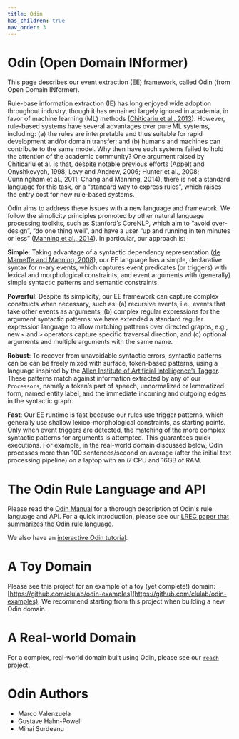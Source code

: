 ```yaml
---
title: Odin
has_children: true
nav_order: 3
---
```


# Odin (Open Domain INformer)

This page describes our event extraction (EE) framework, called Odin (from Open Domain INformer). 

Rule-base information extraction (IE) has long enjoyed wide adoption throughout industry, though it has remained largely ignored in academia, in favor of machine learning (ML) methods ([Chiticariu et al., 2013](http://www.aclweb.org/anthology/D13-1079)). However, rule-based systems have several advantages over pure ML systems, including: (a) the rules are interpretable and thus suitable for rapid development and/or domain transfer; and (b) humans and machines can contribute to the same model. Why then have such systems failed to hold the attention of the academic community? One argument raised by Chiticariu et al. is that, despite notable previous efforts (Appelt and Onyshkevych, 1998; Levy and Andrew, 2006; Hunter et al., 2008; Cunningham et al., 2011; Chang and Manning, 2014), there is not a standard language for this task, or a “standard way to express rules”, which raises the entry cost for new rule-based systems.

Odin aims to address these issues with a new language and framework. We follow the simplicity principles promoted by other natural language processing toolkits, such as Stanford’s CoreNLP, which aim to “avoid over-design”, “do one thing well”, and have a user “up and running in ten minutes or less” ([Manning et al., 2014](http://nlp.stanford.edu/pubs/StanfordCoreNlp2014.pdf)). In particular, our approach is:

**Simple**: Taking advantage of a syntactic dependency representation ([de Marneffe and Manning, 2008](http://nlp.stanford.edu/pubs/dependencies-coling08.pdf)), our EE language has a simple, declarative syntax for _n_-ary events, which captures event predicates (or triggers) with lexical and morphological constraints, and event arguments with (generally) simple syntactic patterns and semantic constraints.

**Powerful**: Despite its simplicity, our EE framework can capture complex constructs when necessary, such as: (a) recursive events, i.e., events that take other events as arguments; (b) complex regular expressions for the argument syntactic patterns: we have extended a standard regular expression language to allow matching patterns over directed graphs, e.g., new `<` and `>` operators capture specific traversal direction; and (c) optional arguments and multiple arguments with the same name.

**Robust**: To recover from unavoidable syntactic errors, syntactic patterns can be can be freely mixed with surface, token-based patterns, using a language inspired by the [Allen Institute of Artificial Intelligence’s Tagger](https://github.com/allenai/taggers). These patterns match against information extracted by any of our `Processors`, namely a token’s part of speech, unnormalized or lemmatized form, named entity label, and the immediate incoming and outgoing edges in the syntactic graph. 

**Fast**: Our EE runtime is fast because our rules use trigger patterns, which generally use shallow lexico-morphological constraints, as starting points. Only when event triggers are detected, the matching of the more complex syntactic patterns for arguments is attempted. This guarantees quick executions. For example, in the real-world domain discussed below, Odin processes more than 100 sentences/second on average (after the initial text processing pipeline) on a laptop with an i7 CPU and 16GB of RAM.

# The Odin Rule Language and API

Please read the [Odin Manual](http://arxiv.org/abs/1509.07513) for a thorough description of Odin's rule language and API. For a quick introduction, please see our [LREC paper that summarizes the Odin rule language](http://surdeanu.info/mihai/papers/lrec2016-odin.pdf).

We also have an [interactive Odin tutorial](https://github.com/clu-ling/odin-tutorial).

# A Toy Domain

Please see this project for an example of a toy (yet complete!) domain:
 [https://github.com/clulab/odin-examples](https://github.com/clulab/odin-examples). We recommend starting from this project when building a new Odin domain.

# A Real-world Domain

For a complex, real-world domain built using Odin, please see our [`reach` project](https://github.com/clulab/reach).

# Odin Authors

* Marco Valenzuela
* Gustave Hahn-Powell
* Mihai Surdeanu
